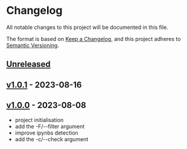 # Changelog

All notable changes to this project will be documented in this file.

The format is based on [Keep a Changelog](https://keepachangelog.com/en/1.0.0/),
and this project adheres to [Semantic Versioning](https://semver.org/spec/v2.0.0.html).

## [Unreleased]

## [v1.0.1] - 2023-08-16

## [v1.0.0] - 2023-08-08

- project initialisation
- add the -F/--filter argument
- improve ipynbs detection
- add the -c/--check argument

[Unreleased]: https://github.com/gepetto/gepetuto/compare/v1.0.0...main
[v1.0.1]: https://github.com/cmake-wheel/cmeel/compare/v1.0.1...v1.0.1
[v1.0.0]: https://github.com/cmake-wheel/cmeel/releases/tag/v1.0.0
